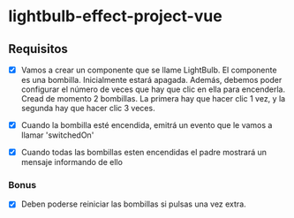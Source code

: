 # lightbulb-effect-project-vue
## Requisitos
- [x] Vamos a crear un componente que se llame LightBulb. El componente es una bombilla. Inicialmente estará apagada. Además, debemos poder configurar el número de veces que hay que clic en ella para encenderla. Cread de momento 2 bombillas. La primera hay que hacer clic 1 vez, y la segunda hay que hacer clic 3 veces.
	
- [x] Cuando la bombilla esté encendida, emitrá un evento que le vamos a llamar 'switchedOn' 
	
- [x] Cuando todas las bombillas esten encendidas el padre mostrará un mensaje informando de ello

### Bonus
- [x] Deben poderse reiniciar las bombillas si pulsas una vez extra.